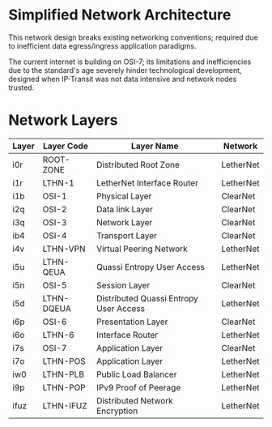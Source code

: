 # Simplified Network Architecture

This network design breaks existing networking conventions; required due to inefficient data egress/ingress application paradigms. 

The current internet is building on OSI-7; its limitations and inefficiencies due to the standard's age severely hinder technological development, designed when IP-Transit was not data intensive and network nodes trusted.

# Network Layers

| Layer | Layer Code | Layer Name                             | Network   |
|-------|------------|----------------------------------------|-----------| 
| i0r   | ROOT-ZONE  | Distributed Root Zone                  | LetherNet |
| i1r   | LTHN-1     | LetherNet Interface Router             | LetherNet |
| i1b   | OSI-1      | Physical Layer                         | ClearNet  |
| i2q   | OSI-2      | Data link Layer                        | ClearNet  |
| i3q   | OSI-3      | Network Layer                          | ClearNet  |
| ib4   | OSI-4      | Transport Layer                        | ClearNet  |
| i4v   | LTHN-VPN   | Virtual Peering Network                | LetherNet |
| i5u   | LTHN-QEUA  | Quassi Entropy User Access             | LetherNet |
| i5n   | OSI-5      | Session Layer                          | ClearNet  |
| i5d   | LTHN-DQEUA | Distributed Quassi Entropy User Access | LetherNet |
| i6p   | OSI-6      | Presentation Layer                     | ClearNet  |
| i6o   | LTHN-6     | Interface Router                       | LetherNet |
| i7s   | OSI-7      | Application Layer                      | ClearNet  |
| i7o   | LTHN-POS   | Application Layer                      | LetherNet |
| iw0   | LTHN-PLB   | Public Load Balancer                   | LetherNet |
| i9p   | LTHN-POP   | IPv9 Proof of Peerage                  | LetherNet |
| ifuz  | LTHN-IFUZ  | Distributed Network Encryption         | LetherNet |
